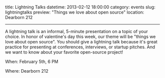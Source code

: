 title: Lightning Talks
datetime: 2013-02-12 18:00:00
category: events
slug: lightningtalks 
preview: "Things we love about open source"
location: Dearborn 212

---
A lightning talk is an informal, 5-minute presentation on a topic of your
choice. In honor of valentine's day this week, our theme will be "things we
love about open source". You should give a lightning talk because it's great
practice for presenting at conferences, interviews, or startup pitches. And we
want to know about your favorite open-source project!

When: February 5th, 6 PM

Where: Dearborn 212

